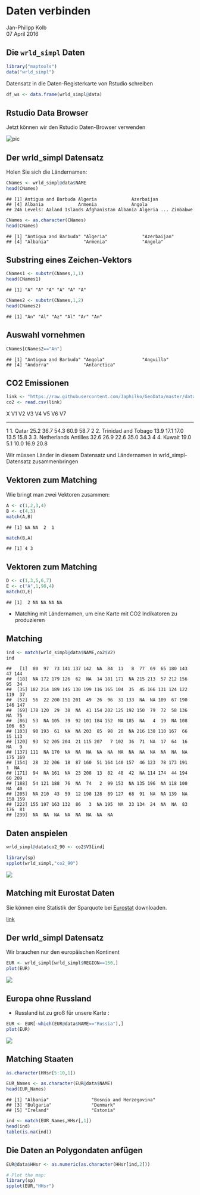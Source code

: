 # Daten verbinden
Jan-Philipp Kolb  
07 April 2016  





## Die `wrld_simpl` Daten 


```r
library("maptools")
data("wrld_simpl")
```

Datensatz in die Daten-Registerkarte von Rstudio schreiben


```r
df_ws <- data.frame(wrld_simpl@data)
```


## Rstudio Data Browser

Jetzt können wir den Rstudio Daten-Browser verwenden

![pic](https://github.com/Japhilko/GeoData/blob/master/data/figure/RstudioDataBrowser.PNG) 


## Der wrld_simpl Datensatz

Holen Sie sich die Ländernamen:


```r
CNames <- wrld_simpl@data$NAME
head(CNames)
```

```
## [1] Antigua and Barbuda Algeria             Azerbaijan         
## [4] Albania             Armenia             Angola             
## 246 Levels: Aaland Islands Afghanistan Albania Algeria ... Zimbabwe
```


```r
CNames <- as.character(CNames)
head(CNames)
```

```
## [1] "Antigua and Barbuda" "Algeria"             "Azerbaijan"         
## [4] "Albania"             "Armenia"             "Angola"
```

## Substring eines Zeichen-Vektors


```r
CNames1 <- substr(CNames,1,1)
head(CNames1)
```

```
## [1] "A" "A" "A" "A" "A" "A"
```


```r
CNames2 <- substr(CNames,1,2)
head(CNames2)
```

```
## [1] "An" "Al" "Az" "Al" "Ar" "An"
```

## Auswahl vornehmen


```r
CNames[CNames2=="An"]
```

```
## [1] "Antigua and Barbuda" "Angola"              "Anguilla"           
## [4] "Andorra"             "Antarctica"
```


## CO2 Emissionen


```r
link <- "https://raw.githubusercontent.com/Japhilko/GeoData/master/data/CO2emissions.csv"
co2 <- read.csv(link)
```


  X  V1   V2                     V3     V4     V5     V6     V7   
---  ---  ---------------------  -----  -----  -----  -----  -----
  1  1.   Qatar                  25.2   36.7   54.3   60.9   58.7 
  2  2.   Trinidad and Tobago    13.9   17.1   17.0   13.5   15.8 
  3  3.   Netherlands Antilles   32.6   26.9   22.6   35.0   34.3 
  4  4.   Kuwait                 19.0   5.1    10.0   16.9   20.8 

Wir müssen Länder in diesem Datensatz und Ländernamen in wrld_simpl-Datensatz zusammenbringen


## Vektoren zum Matching

Wie bringt man zwei Vektoren zusammen:


```r
A <- c(1,2,3,4)
B <- c(4,3)
match(A,B)
```

```
## [1] NA NA  2  1
```


```r
match(B,A)
```

```
## [1] 4 3
```

## Vektoren zum Matching


```r
D <- c(1,3,5,6,7)
E <- c("A",1,98,4)
match(D,E)
```

```
## [1]  2 NA NA NA NA
```

- Matching mit Ländernamen, um eine Karte mit CO2 Indikatoren zu produzieren

## Matching


```r
ind <- match(wrld_simpl@data$NAME,co2$V2)
ind
```

```
##   [1]  80  97  73 141 137 142  NA  84  11   8  77  69  65 180 143  47 144
##  [18]  NA 172 179 126  62  NA  14 181 171  NA 215 213  57 212 156  95  34
##  [35] 182 214 189 145 130 199 116 165 104  35  45 166 131 124 122 119  37
##  [52]  56  22 200 151 201  49  26  96  31 133  NA  NA 109  67 190 146 147
##  [69] 178 120  29  38  NA  41 154 202 125 192 150  79  72  58 136  NA  75
##  [86]  53  NA 105  39  92 101 184 152  NA 185  NA   4  19  NA 108 106  63
## [103]  90 193  61  NA  NA 203  85  98  20  NA 216 138 110 167  66  15 113
## [120]  93  52 205 204  21 115 207   7 102  36  71  NA  17  64  16  NA   9
## [137] 111  NA 170  NA  NA  NA  NA  NA  NA  NA  NA  NA  NA  NA  NA 175 169
## [154]  28  32 206  18  87 160  51 164 140 157  46 123  78 173 191   1  NA
## [171]  94  NA 161  NA  23 208  13  82  48  42  NA 114 174  44 194  60 209
## [188]  54 121 188  76  NA  74   2  99 153  NA 135 196  NA 118 100  NA  40
## [205]  NA 210  43  59  12 198 128  89 127  68  91  NA  NA 139  NA 158 159
## [222] 155 197 163 132  86   3  NA 195  NA  33 134  24  NA  NA  83 176  81
## [239]  NA  NA  NA  NA  NA  NA  NA  NA
```


## Daten anspielen


```r
wrld_simpl@data$co2_90 <- co2$V3[ind]
```


```r
library(sp)
spplot(wrld_simpl,"co2_90")
```

![](Matching_files/figure-html/unnamed-chunk-16-1.png)


## Matching mit Eurostat Daten

Sie können eine Statistik der Sparquote bei [Eurostat](http://ec.europa.eu/eurostat/web/euro-indicators/peeis) downloaden.

[link](http://ec.europa.eu/eurostat/tgm/download.do?tab=table&plugin=0&language=en&pcode=teina500)









## Der wrld_simpl Datensatz

Wir brauchen nur den europäischen Kontinent


```r
EUR <- wrld_simpl[wrld_simpl$REGION==150,]
plot(EUR)
```

![](Matching_files/figure-html/unnamed-chunk-20-1.png)

## Europa ohne Russland

- Russland ist zu groß für unsere Karte :


```r
EUR <- EUR[-which(EUR@data$NAME=="Russia"),]
plot(EUR)
```

![](Matching_files/figure-html/unnamed-chunk-21-1.png)

## Matching Staaten


```r
as.character(HHsr[5:10,1])
```


```r
EUR_Names <- as.character(EUR@data$NAME)
head(EUR_Names)
```

```
## [1] "Albania"                "Bosnia and Herzegovina"
## [3] "Bulgaria"               "Denmark"               
## [5] "Ireland"                "Estonia"
```


```r
ind <- match(EUR_Names,HHsr[,1])
head(ind)
table(is.na(ind))
```

## Die Daten an Polygondaten anfügen


```r
EUR@data$HHsr <- as.numeric(as.character(HHsr[ind,2]))
```


```r
# Plot the map:
library(sp)
spplot(EUR,"HHsr")
```



